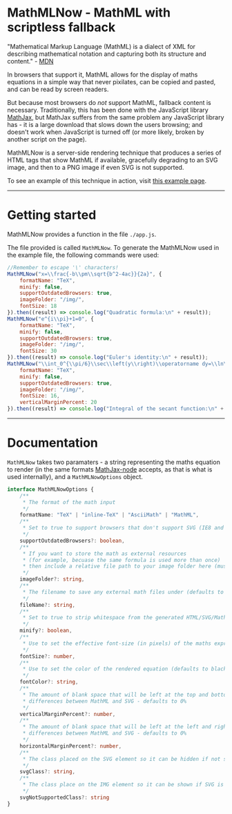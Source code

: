 ﻿# MathMLNow - MathML with scriptless fallback

"Mathematical Markup Language (MathML) is a dialect of XML for describing mathematical notation and capturing both its structure and content." - [MDN](https://developer.mozilla.org/en-US/docs/Web/MathML)

In browsers that support it, MathML allows for the display of maths equations in a simple way that never pixilates, can be copied and pasted, and can be read by screen readers.

But because most browsers do _not_ support MathML, fallback content is necessary. Traditionally, this has been done with the JavaScript library [MathJax](https://www.mathjax.org/), but MathJax suffers from the same problem any JavaScript library has - it is a large download that slows down the users browsing; and doesn't work when JavaScript is turned off (or more likely, broken by another script on the page).

MathMLNow is a server-side rendering technique that produces a series of HTML tags that show MathML if available, gracefully degrading to an SVG image, and then to a PNG image if even SVG is not supported.

To see an example of this technique in action, visit [this example page](https://cdn.rawgit.com/Sora2455/MathMlNow/d814dde5/example.html).

* * *

# Getting started

MathMLNow provides a function in the file `./app.js`.

The file provided is called `MathMLNow`. To generate the MathMLNow used in the example file, the following commands were used:

```JavaScript
//Remember to escape '\' characters!
MathMLNow("x=\\frac{-b\\pm\\sqrt{b^2-4ac}}{2a}", {
    formatName: "TeX",
    minify: false,
    supportOutdatedBrowsers: true,
    imageFolder: "/img/",
    fontSize: 18
}).then((result) => console.log("Quadratic formula:\n" + result));
MathMLNow("e^{i\\pi}+1=0", {
    formatName: "TeX",
    minify: false,
    supportOutdatedBrowsers: true,
    imageFolder: "/img/",
    fontSize: 30
}).then((result) => console.log("Euler's identity:\n" + result));
MathMLNow("\\int_0^{\\pi/6}\\sec\\left(y\\right)\\operatorname dy=\\ln\\left(\\sqrt3i^{64}\\right)", {
    formatName: "TeX",
    minify: false,
    supportOutdatedBrowsers: true,
    imageFolder: "/img/",
    fontSize: 16,
    verticalMarginPercent: 20
}).then((result) => console.log("Integral of the secant function:\n" + result));
```

* * *

# Documentation

`MathMLNow` takes two paramaters - a string representing the maths equation to render (in the same formats [MathJax-node](https://github.com/mathjax/MathJax-node) accepts, as that is what is used internally), and a `MathMLNowOptions` object.

```TypeScript
interface MathMLNowOptions {
    /**
     * The format of the math input
     */
    formatName: "TeX" | "inline-TeX" | "AsciiMath" | "MathML",
    /**
     * Set to true to support browsers that don't support SVG (IE8 and below)
     */
    supportOutdatedBrowsers?: boolean,
    /**
     * If you want to store the math as external resources
     * (for example, becuase the same formula is used more than once)
     * then include a relative file path to your image folder here (must end in a '/'!)
     */
    imageFolder?: string,
    /**
     * The filename to save any external math files under (defaults to a hash of the math input)
     */
    fileName?: string,
    /**
     * Set to true to strip whitespace from the generated HTML/SVG/MathML
     */
    minify?: boolean,
    /**
     * Use to set the effective font-size (in pixels) of the maths expression (defaults to 18)
     */
    fontSize?: number,
    /**
     * Use to set the color of the rendered equation (defaults to black). Accepts #rgb, #rrggbb or HTML color names
     */
    fontColor?: string,
    /**
     * The amount of blank space that will be left at the top and bottom of the equation to account for
     * differences between MathML and SVG - defaults to 0%
     */
    verticalMarginPercent?: number,
    /**
     * The amount of blank space that will be left at the left and right of the equation to account for
     * differences between MathML and SVG - defaults to 0%
     */
    horizontalMarginPercent?: number,
    /**
     * The class placed on the SVG element so it can be hidden if not supported - defaults to 'SVG'
     */
    svgClass?: string,
    /**
     * The class place on the IMG element so it can be shown if SVG is not supported - defaults to 'svgFallback'
     */
    svgNotSupportedClass?: string
}
```